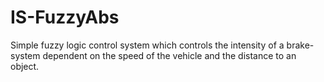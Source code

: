 # IS-FuzzyAbs
Simple fuzzy logic control system which controls the intensity of a brake-system dependent on the speed of the vehicle and the distance to an object.
